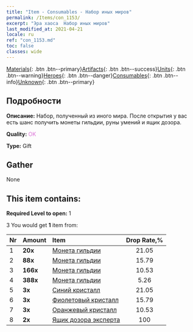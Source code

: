 ```yaml
---
title: "Item - Consumables - Набор иных миров"
permalink: /Items/con_1153/
excerpt: "Эра хаоса  Набор иных миров"
last_modified_at: 2021-04-21
locale: ru
ref: "con_1153.md"
toc: false
classes: wide
---
```

 [Materials](/ru/Items/){: .btn .btn--primary}[Artifacts](/ru/Items/Artifacts/){: .btn .btn--success}[Units](/ru/Items/Units/){: .btn .btn--warning}[Heroes](/ru/Items/Heroes/){: .btn .btn--danger}[Consumables](/ru/Items/Consumables/){: .btn .btn--info}[Unknown](/ru/Items/Unknown/){: .btn .btn--primary}

## Подробности
 **Описание:** Набор, полученный из иного мира. После открытия у вас есть шанс получить монеты гильдии, руны умений и ящик дозора.

 **Quality:** <span style="color: #DA70D6">OK</span>

 **Type:** Gift

## Gather

  None

## This item contains:

 **Required Level to open:** 1

 3 You would get **1** item  from:

  | Nr | Amount |     Item    | Drop Rate,% |
  |:---|:-------|:------------|:---------:|
  | 1 |  **20x** | [Монета гильдии](/ru/Items/con_896/) | 21.05 | 
  | 2 |  **88x** | [Монета гильдии](/ru/Items/con_896/) | 15.79 | 
  | 3 |  **166x** | [Монета гильдии](/ru/Items/con_896/) | 10.53 | 
  | 4 |  **388x** | [Монета гильдии](/ru/Items/con_896/) | 5.26 | 
  | 5 |  **3x** | [Синий кристалл](/ru/Items/con_716/) | 21.05 | 
  | 6 |  **3x** | [Фиолетовый кристалл](/ru/Items/con_720/) | 15.79 | 
  | 7 |  **3x** | [Оранжевый кристалл](/ru/Items/con_730/) | 10.53 | 
  | 8 |  **2x** | [Ящик дозора эксперта](/ru/Items/con_776/) | 100 | 
